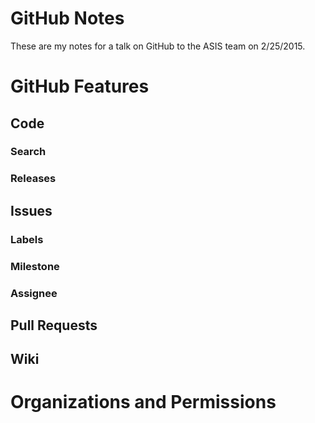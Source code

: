 GitHub Notes
============

These are my notes for a talk on GitHub to the ASIS team on 2/25/2015.

# GitHub Features
## Code
### Search
### Releases
## Issues
### Labels
### Milestone
### Assignee
## Pull Requests
## Wiki

# Organizations and Permissions
